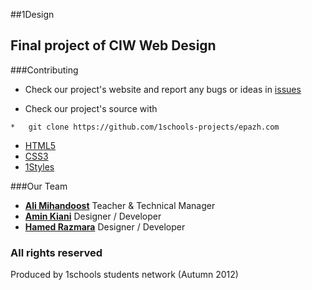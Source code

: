 ##1Design

Final project of CIW Web Design
-----------------------
###Contributing

* Check our project's website and report any bugs or ideas in [issues](https://github.com/1schools-projects/epazh.com/issues)

* Check our project's source with
```
*   git clone https://github.com/1schools-projects/epazh.com
```


* [HTML5](http://ali.md/wiki/html5)
* [CSS3](http://ali.md/css3ref)
* [1Styles](http://ali.md/1styles)




###Our Team
* [**Ali Mihandoost**](http://github.com/AliMD) Teacher & Technical Manager
* [**Amin Kiani**](https://github.com/aminkiani) Designer / Developer
* [**Hamed Razmara**](https://github.com/hamedrazmara) Designer / Developer


### All rights reserved ###
Produced by 1schools students network (Autumn 2012)
